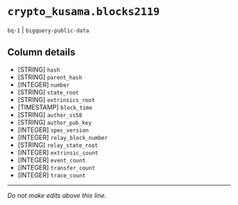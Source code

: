 # `crypto_kusama.blocks2119`
`bq-1` | `bigquery-public-data`

## Column details
* [STRING]    `hash`
* [STRING]    `parent_hash`
* [INTEGER]   `number`
* [STRING]    `state_root`
* [STRING]    `extrinsics_root`
* [TIMESTAMP] `block_time`
* [STRING]    `author_ss58`
* [STRING]    `author_pub_key`
* [INTEGER]   `spec_version`
* [INTEGER]   `relay_block_number`
* [STRING]    `relay_state_root`
* [INTEGER]   `extrinsic_count`
* [INTEGER]   `event_count`
* [INTEGER]   `transfer_count`
* [INTEGER]   `trace_count`

-------------------------------------------------------------------------------
*Do not make edits above this line.*

